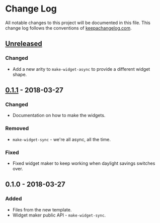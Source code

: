 # Change Log
All notable changes to this project will be documented in this file. This change log follows the conventions of [keepachangelog.com](http://keepachangelog.com/).

## [Unreleased]
### Changed
- Add a new arity to `make-widget-async` to provide a different widget shape.

## [0.1.1] - 2018-03-27
### Changed
- Documentation on how to make the widgets.

### Removed
- `make-widget-sync` - we're all async, all the time.

### Fixed
- Fixed widget maker to keep working when daylight savings switches over.

## 0.1.0 - 2018-03-27
### Added
- Files from the new template.
- Widget maker public API - `make-widget-sync`.

[Unreleased]: https://github.com/your-name/clj-cayley-dickson/compare/0.1.1...HEAD
[0.1.1]: https://github.com/your-name/clj-cayley-dickson/compare/0.1.0...0.1.1
